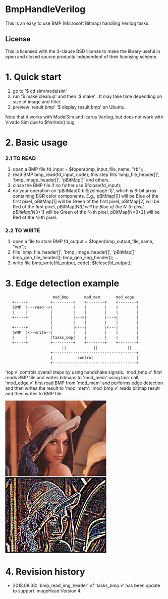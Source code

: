 # BmpHandleVerilog

This is an easy to use BMP (Microsoft Bitmap) handling Verilog tasks.

## License
This is licensed with the 3-clause BSD license to make the library useful in open and closed source products independent of their licensing scheme.

# 1. Quick start

   1) go to '$ cd sim/modelsim'
   2) run '$ make cleanup' and then '$ make'
      . It may take time depending on size of image and filter.
   3) preview 'result.bmp'
      '$ display result.bmp' on Ubuntu.

   Note that it works with ModelSim and icarus Verilog, but does not work with Vivado Sim due to $fwriteb() bug.

# 2. Basic usage

### 2.1 TO READ
   1) open a BMP file
      fd_input = $fopen(bmp_input_file_name, "rb");
   2) read BMP
      bmp_read(fd_input, code);
      this step fills 'bmp_file_header[]', 'bmp_image_header[]',
      'pBitMap[]' and others.
   3) close the BMP file if no futher use
      $fclose(fd_input);
   4) do your operation on 'pBitMap[0:biSizeImage-1]',
      which is 8-bit array containing BGR color components.
      E.g., pBitMap[0] will be Blue of the first pixel,
            pBitMap[1] will be Green of the first pixel,
            pBitMap[2] will be Red of the first pixel,
            pBitMap[N*3] will be Blue of the N-th pixel,
            pBitMap[N*3+1] will be Green of the N-th pixel,
            pBitMap[N*3+2] will be Red of the N-th pixel.

### 2.2 TO WRITE
   1) open a file to store BMP
      fd_output = $fopen(bmp_output_file_name, "wb");
   2) fills 'bmp_file_header[]', 'bmp_image_header[]', 'pBitMap[]'
      bmp_gen_file_header(); bmp_gen_img_header(); ...
   3) write file
        bmp_write(fd_output, code);
        $fclose(fd_output);
# 3. Edge detection example

```
                     mod_bmp       mod_mem       mod_edge
   +-----+          +---------+    +--------+    +--------+
   |BMP  |---read-->|         |    |        |    |        |
   |     |          |         |    |        |    |        |
   +-----+          |         |--->|        |--->|        |
                    |         |    |        |    |        |
   +-----+          |         |<---|        |<---|        |
   |BMP  |<--write--|         |    |        |    |        |
   |     |          |tasks_bmp|    |        |    |        |
   +-----+          +---------+    +--------+    +--------+
                         ||            ||             ||
                    +-------------------------------------+
                    |           control                   |
                    +-------------------------------------+
```

   'top.v' controls overall steps by using handshake signals.
   'mod_bmp.v' first reads BMP file and writes bitmaps to 'mod_mem' using task call.
   'mod_edge.v' first read BMP from 'mod_mem' and performs edge detection and then writes the result to 'mod_mem'.
   'mod_bmp.v' reads bitmap result and then writes to BMP file.
 
   ![Lenna orginal image](sim/modelsim/images/lenna_320x240.bmp)  
   ![Lenna edge-detected image](sim/modelsim/images/lenna_320x240_result.bmp)
   
# 4. Revision history
   * 2018.08.03: 'bmp_read_img_header' of 'tasks_bmp.v' has been update to support ImageHead Version 4.
